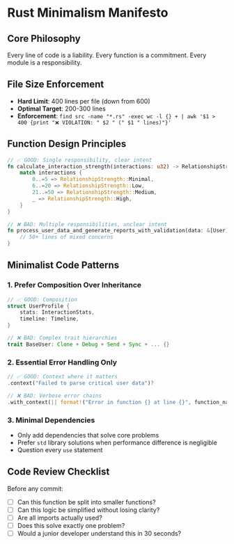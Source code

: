 # Rust Minimalism Manifesto

## Core Philosophy
Every line of code is a liability. Every function is a commitment. Every module is a responsibility.

## File Size Enforcement
- **Hard Limit**: 400 lines per file (down from 600)
- **Optimal Target**: 200-300 lines
- **Enforcement**: `find src -name "*.rs" -exec wc -l {} + | awk '$1 > 400 {print "❌ VIOLATION: " $2 " (" $1 " lines)"}'`

## Function Design Principles
```rust
// ✅ GOOD: Single responsibility, clear intent
fn calculate_interaction_strength(interactions: u32) -> RelationshipStrength {
    match interactions {
        0..=5 => RelationshipStrength::Minimal,
        6..=20 => RelationshipStrength::Low,
        21..=50 => RelationshipStrength::Medium,
        _ => RelationshipStrength::High,
    }
}

// ❌ BAD: Multiple responsibilities, unclear intent
fn process_user_data_and_generate_reports_with_validation(data: &[User]) -> Result<Vec<Report>> {
    // 50+ lines of mixed concerns
}
```

## Minimalist Code Patterns

### 1. Prefer Composition Over Inheritance
```rust
// ✅ GOOD: Composition
struct UserProfile {
    stats: InteractionStats,
    timeline: Timeline,
}

// ❌ BAD: Complex trait hierarchies
trait BaseUser: Clone + Debug + Send + Sync + ... {}
```

### 2. Essential Error Handling Only
```rust
// ✅ GOOD: Context where it matters
.context("Failed to parse critical user data")?

// ❌ BAD: Verbose error chains
.with_context(|| format!("Error in function {} at line {}", function_name, line_number))?
```

### 3. Minimal Dependencies
- Only add dependencies that solve core problems
- Prefer `std` library solutions when performance difference is negligible
- Question every `use` statement

## Code Review Checklist
Before any commit:
- [ ] Can this function be split into smaller functions?
- [ ] Can this logic be simplified without losing clarity?
- [ ] Are all imports actually used?
- [ ] Does this solve exactly one problem?
- [ ] Would a junior developer understand this in 30 seconds?